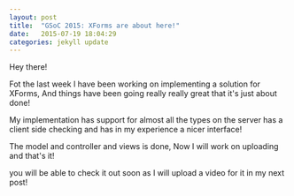 ```yaml
---
layout: post
title:  "GSoC 2015: XForms are about here!"
date:   2015-07-19 18:04:29
categories: jekyll update
---
```


Hey there!

Fot the last week I have been working on implementing a solution for XForms, And things have been
going really really great that it's just about done!

My implementation has support for almost all the types on the server has a client side checking
and has in my experience a nicer interface!

The model and controller and views is done, Now I will work on uploading and that's it!

you will be able to check it out soon as I will upload a video for it in my next post!